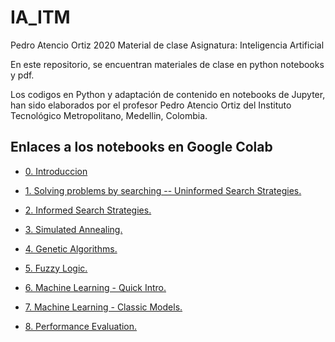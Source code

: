 # IA_ITM
 
Pedro Atencio Ortiz
2020
Material de clase
Asignatura: Inteligencia Artificial

En este repositorio, se encuentran materiales de clase en python notebooks y pdf.

Los codigos en Python y adaptación de contenido en notebooks de Jupyter, han sido elaborados por el profesor Pedro Atencio Ortiz del Instituto Tecnológico Metropolitano, Medellin, Colombia.

## Enlaces a los notebooks en Google Colab

-  <a href= "https://colab.research.google.com/drive/1D_HkSY2fBBmHHH7wWJ0O2rsz7Wa9tz19">0. Introduccion</a>

- <a href="https://colab.research.google.com/drive/1FxF2f0dRx5o3XPwOJjG2X0NJG87vo7lD">1. Solving problems by searching -- Uninformed Search Strategies.</a>

- <a href="https://colab.research.google.com/drive/1ysTneEeRIzSoYzMwqfTMEA3CTW3nv2Qr">2. Informed Search Strategies.</a>

- <a href="https://colab.research.google.com/drive/1rEqNa0goBAWQENwalFIyR6xQd7Q-XpZh">3. Simulated Annealing.</a>

- <a href="https://colab.research.google.com/drive/1k7QJrJVLb72qWnQIYGZYHIen7AjNtCuF">4. Genetic Algorithms.</a>

- <a href="https://colab.research.google.com/drive/1wxqprs-IjgHzlF2U8jpumJh0WjVJvYnW">5. Fuzzy Logic.</a>

- <a href="https://colab.research.google.com/drive/1h38OebQ4PVyxAV27Ft8xEdXDU2jdl7n2">6. Machine Learning - Quick Intro.</a>

- <a href="https://colab.research.google.com/drive/1cf1OL__-kZ6NNfvYSNIzE8BqfOb1-DFD">7. Machine Learning - Classic Models.</a>

- <a href="https://colab.research.google.com/drive/1XFMbMyWoqrGSrwhX7ZQmBcax-KvqKdOr?usp=sharing"> 8. Performance Evaluation. </a>
